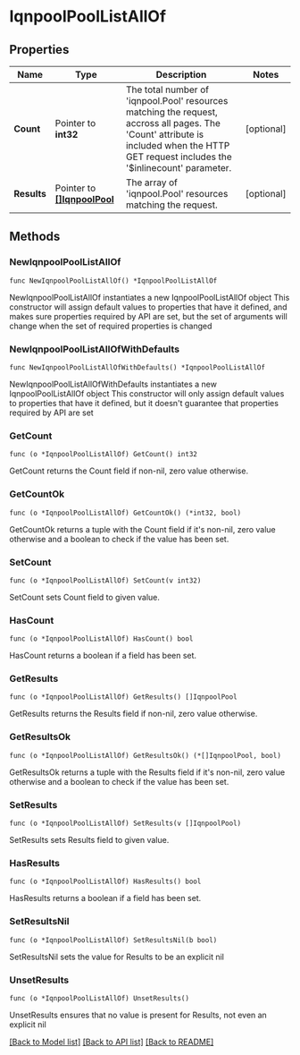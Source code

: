 # IqnpoolPoolListAllOf

## Properties

Name | Type | Description | Notes
------------ | ------------- | ------------- | -------------
**Count** | Pointer to **int32** | The total number of &#39;iqnpool.Pool&#39; resources matching the request, accross all pages. The &#39;Count&#39; attribute is included when the HTTP GET request includes the &#39;$inlinecount&#39; parameter. | [optional] 
**Results** | Pointer to [**[]IqnpoolPool**](IqnpoolPool.md) | The array of &#39;iqnpool.Pool&#39; resources matching the request. | [optional] 

## Methods

### NewIqnpoolPoolListAllOf

`func NewIqnpoolPoolListAllOf() *IqnpoolPoolListAllOf`

NewIqnpoolPoolListAllOf instantiates a new IqnpoolPoolListAllOf object
This constructor will assign default values to properties that have it defined,
and makes sure properties required by API are set, but the set of arguments
will change when the set of required properties is changed

### NewIqnpoolPoolListAllOfWithDefaults

`func NewIqnpoolPoolListAllOfWithDefaults() *IqnpoolPoolListAllOf`

NewIqnpoolPoolListAllOfWithDefaults instantiates a new IqnpoolPoolListAllOf object
This constructor will only assign default values to properties that have it defined,
but it doesn't guarantee that properties required by API are set

### GetCount

`func (o *IqnpoolPoolListAllOf) GetCount() int32`

GetCount returns the Count field if non-nil, zero value otherwise.

### GetCountOk

`func (o *IqnpoolPoolListAllOf) GetCountOk() (*int32, bool)`

GetCountOk returns a tuple with the Count field if it's non-nil, zero value otherwise
and a boolean to check if the value has been set.

### SetCount

`func (o *IqnpoolPoolListAllOf) SetCount(v int32)`

SetCount sets Count field to given value.

### HasCount

`func (o *IqnpoolPoolListAllOf) HasCount() bool`

HasCount returns a boolean if a field has been set.

### GetResults

`func (o *IqnpoolPoolListAllOf) GetResults() []IqnpoolPool`

GetResults returns the Results field if non-nil, zero value otherwise.

### GetResultsOk

`func (o *IqnpoolPoolListAllOf) GetResultsOk() (*[]IqnpoolPool, bool)`

GetResultsOk returns a tuple with the Results field if it's non-nil, zero value otherwise
and a boolean to check if the value has been set.

### SetResults

`func (o *IqnpoolPoolListAllOf) SetResults(v []IqnpoolPool)`

SetResults sets Results field to given value.

### HasResults

`func (o *IqnpoolPoolListAllOf) HasResults() bool`

HasResults returns a boolean if a field has been set.

### SetResultsNil

`func (o *IqnpoolPoolListAllOf) SetResultsNil(b bool)`

 SetResultsNil sets the value for Results to be an explicit nil

### UnsetResults
`func (o *IqnpoolPoolListAllOf) UnsetResults()`

UnsetResults ensures that no value is present for Results, not even an explicit nil

[[Back to Model list]](../README.md#documentation-for-models) [[Back to API list]](../README.md#documentation-for-api-endpoints) [[Back to README]](../README.md)


